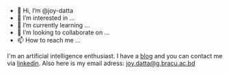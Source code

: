 - 👋 Hi, I’m @joy-datta
- 👀 I’m interested in ...
- 🌱 I’m currently learning ...
- 💞️ I’m looking to collaborate on ...
- 📫 How to reach me ...

<!---
joy-datta/joy-datta is a ✨ special ✨ repository because its `README.md` (this file) appears on your GitHub profile.
You can click the Preview link to take a look at your changes.
--->

I'm an artificial intelligence enthusiast. 
I have a [blog]("jdatta.medium.com") and you can contact me via [linkedin]("https://www.linkedin.com/in/joy-datta/"). 
Also here is my email adress: joy.datta@g.bracu.ac.bd
